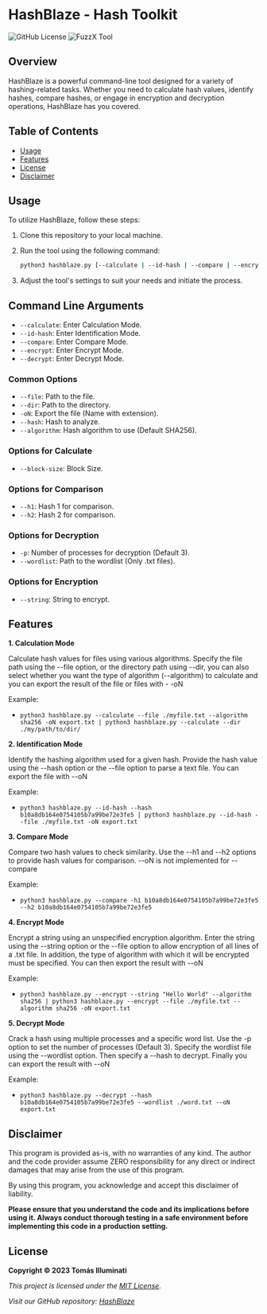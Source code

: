 # HashBlaze - Hash Toolkit

![GitHub License](https://img.shields.io/badge/License-MIT-green) ![FuzzX Tool](https://img.shields.io/badge/Tool-Hash_Toolkit-blue)

## Overview

HashBlaze is a powerful command-line tool designed for a variety of hashing-related tasks. Whether you need to calculate hash values, identify hashes, compare hashes, or engage in encryption and decryption operations, HashBlaze has you covered.

## Table of Contents

- [Usage](#usage)
- [Features](#features)
- [License](#license)
- [Disclaimer](#disclaimer)

## Usage

To utilize HashBlaze, follow these steps:

1. Clone this repository to your local machine.

2. Run the tool using the following command:

   ```bash
   python3 hashblaze.py [--calculate | --id-hash | --compare | --encrypt | --decrypt] [--file FILE] [--dir DIRECTORY] [-oN EXPORT] [--hash HASH] [--algorithm ALGORITHM] [--block-size BLOCK_SIZE] [-p NUM_PROCESSES] [--wordlist WORDLIST] [--string STRING] [-h1 HASH1] [-h2 HASH2]
   ```

3. Adjust the tool's settings to suit your needs and initiate the process.

## Command Line Arguments

- `--calculate`: Enter Calculation Mode.
- `--id-hash`: Enter Identification Mode.
- `--compare`: Enter Compare Mode.
- `--encrypt`: Enter Encrypt Mode.
- `--decrypt`: Enter Decrypt Mode.

### Common Options

- `--file`: Path to the file.
- `--dir`: Path to the directory.
- `-oN`: Export the file (Name with extension).
- `--hash`: Hash to analyze.
- `--algorithm`: Hash algorithm to use (Default SHA256).

### Options for Calculate

- `--block-size`: Block Size.

### Options for Comparison

- `--h1`: Hash 1 for comparison.
- `--h2`: Hash 2 for comparison.

### Options for Decryption

- `-p`: Number of processes for decryption (Default 3).
- `--wordlist`: Path to the wordlist (Only .txt files).

### Options for Encryption 

- `--string`: String to encrypt.

## Features

**1. Calculation Mode**

Calculate hash values for files using various algorithms. Specify the file path using the --file option, or the directory path using --dir, you can also select whether you want the type of algorithm (--algorithm) to calculate and you can export the result of the file or files with - -oN

Example:
- `python3 hashblaze.py --calculate --file ./myfile.txt --algorithm sha256 -oN export.txt | python3 hashblaze.py --calculate --dir ./my/path/to/dir/`

**2. Identification Mode**

Identify the hashing algorithm used for a given hash. Provide the hash value using the --hash option or the --file option to parse a text file. You can export the file with --oN

Example:
- `python3 hashblaze.py --id-hash --hash b10a8db164e0754105b7a99be72e3fe5 | python3 hashblaze.py --id-hash --file ./myfile.txt -oN export.txt`

**3. Compare Mode**

Compare two hash values to check similarity. Use the --h1 and --h2 options to provide hash values for comparison. --oN is not implemented for --compare

Example:
- `python3 hashblaze.py --compare -h1 b10a8db164e0754105b7a99be72e3fe5 --h2 b10a8db164e0754105b7a99be72e3fe5`

**4. Encrypt Mode**

Encrypt a string using an unspecified encryption algorithm. Enter the string using the --string option or the --file option to allow encryption of all lines of a .txt file. In addition, the type of algorithm with which it will be encrypted must be specified. You can then export the result with --oN

Example:
- `python3 hashblaze.py --encrypt --string "Hello World" --algorithm sha256 | python3 hashblaze.py --encrypt --file ./myfile.txt --algorithm sha256 -oN export.txt`

**5. Decrypt Mode**

Crack a hash using multiple processes and a specific word list. Use the -p option to set the number of processes (Default 3). Specify the wordlist file using the --wordlist option. Then specify a --hash to decrypt. Finally you can export the result with --oN

Example:
- `python3 hashblaze.py --decrypt --hash b10a8db164e0754105b7a99be72e3fe5 --wordlist ./word.txt --oN export.txt`

## Disclaimer

This program is provided as-is, with no warranties of any kind. The author and the code provider assume ZERO responsibility for any direct or indirect damages that may arise from the use of this program.

By using this program, you acknowledge and accept this disclaimer of liability.

**Please ensure that you understand the code and its implications before using it. Always conduct thorough testing in a safe environment before implementing this code in a production setting.**

## License

**Copyright © 2023 Tomás Illuminati**

*This project is licensed under the [MIT License](LICENSE).*

*Visit our GitHub repository: [HashBlaze](https://github.com/tomasilluminati/HashBlaze)*
